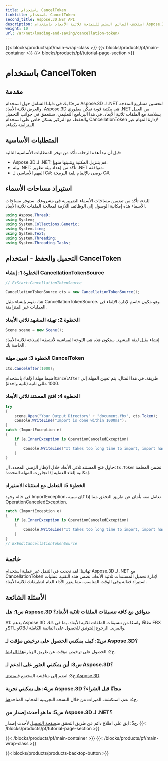```yaml
---
title: باستخدام CancelToken
linktitle: باستخدام CancelToken
second_title: Aspose.3D.NET API
description: استكشف العالم السلس للنمذجة ثلاثية الأبعاد باستخدام Aspose.3D لـ .NET. تعلم كيفية تحميل المستندات ثلاثية الأبعاد وحفظها بكفاءة باستخدام CancellationToken.
weight: 10
url: /ar/net/loading-and-saving/cancellation-token/
---
```


{{< blocks/products/pf/main-wrap-class >}}
{{< blocks/products/pf/main-container >}}
{{< blocks/products/pf/tutorial-page-section >}}

# باستخدام CancelToken

## مقدمة

مرحبًا بك في دليلنا الشامل حول استخدام Aspose.3D لـ .NET لتحسين مشاريع النمذجة والعرض ثلاثية الأبعاد. Aspose.3D هي مكتبة قوية تمكّن مطوري .NET من العمل بسلاسة مع الملفات ثلاثية الأبعاد. في هذا البرنامج التعليمي، سنتعمق في جوانب التحميل والحفظ، مع التركيز بشكل خاص على استخدام CancellationToken لإدارة المهام غير المتزامنة بكفاءة.

## المتطلبات الأساسية

قبل أن نبدأ هذه الرحلة، تأكد من توفر المتطلبات الأساسية التالية:

-  Aspose.3D لـ .NET: قم بتنزيل المكتبة وتثبيتها من[هنا](https://releases.aspose.com/3d/net/).
- بيئة .NET: تأكد من إعداد بيئة تطوير .NET متوافقة.
- الفهم الأساسي لـ C#: يوصى بالإلمام بلغة البرمجة C#.

## استيراد مساحات الأسماء

للبدء، تأكد من تضمين مساحات الأسماء الضرورية في مشروعك. ستوفر مساحات الأسماء هذه إمكانية الوصول إلى الوظائف اللازمة لمعالجة الملفات ثلاثية الأبعاد.

```csharp
using Aspose.ThreeD;
using System;
using System.Collections.Generic;
using System.Linq;
using System.Text;
using System.Threading;
using System.Threading.Tasks;
```

## التحميل والحفظ - استخدام CancelToken

### الخطوة 1: إنشاء CancellationTokenSource

```csharp
// ExStart:CancellationTokenSource

CancellationTokenSource cts = new CancellationTokenSource();
```

هنا، نقوم بإنشاء مثيل CancellationTokenSource، وهو مكون حاسم لإدارة الإلغاء في العمليات غير المتزامنة.

### الخطوة 2: تهيئة المشهد ثلاثي الأبعاد

```csharp
Scene scene = new Scene();
```

إنشاء مثيل لفئة المشهد. ستكون هذه هي اللوحة القماشية لأنشطة النمذجة ثلاثية الأبعاد الخاصة بك.

### الخطوة 3: تعيين مهلة CancelToken

```csharp
cts.CancelAfter(1000);
```

 اضبط مهلة الإلغاء باستخدام`CancelAfter` طريقة. في هذا المثال، يتم تعيين المهلة إلى 1000 مللي ثانية (ثانية واحدة).

### الخطوة 4: افتح المستند ثلاثي الأبعاد

```csharp
try
{
    scene.Open("Your Output Directory" + "document.fbx", cts.Token);
    Console.WriteLine("Import is done within 1000ms");
}
catch (ImportException e)
{
    if (e.InnerException is OperationCanceledException)
    {
        Console.WriteLine("It takes too long time to import, import has been canceled.");
    }
}
```

 حاول فتح المستند ثلاثي الأبعاد خلال الإطار الزمني المحدد. ال`cts.Token` تضمن المعلمة إمكانية إلغاء العملية إذا تجاوزت المهلة المحددة.

### الخطوة 5: التعامل مع استثناء الاستيراد

في حالة وجود ImportException، تعامل معه بأمان عن طريق التحقق مما إذا كان سببه OperationCanceledException.

```csharp
catch (ImportException e)
{
    if (e.InnerException is OperationCanceledException)
    {
        Console.WriteLine("It takes too long time to import, import has been canceled.");
    }
}
// ExEnd:CancellationTokenSource
```

## خاتمة

تهانينا! لقد نجحت في التنقل عبر عملية استخدام Aspose.3D لـ .NET مع CancellationToken لإدارة تحميل المستندات ثلاثية الأبعاد. تضمن هذه التقنية عمليات استيراد فعالة وفي الوقت المناسب، مما يعزز الأداء العام لتطبيقاتك ثلاثية الأبعاد.

## الأسئلة الشائعة

### س1: هل Aspose.3D متوافق مع كافة تنسيقات الملفات ثلاثية الأبعاد؟

 A1: يدعم Aspose.3D نطاقًا واسعًا من تنسيقات الملفات ثلاثية الأبعاد، بما في ذلك FBX وSTL وOBJ والمزيد. الرجوع إلى[توثيق](https://reference.aspose.com/3d/net/) للحصول على القائمة الكاملة.

### س2: كيف يمكنني الحصول على ترخيص مؤقت لـ Aspose.3D؟

 ج2: الحصول على ترخيص مؤقت عن طريق الزيارة[هذا الرابط](https://purchase.aspose.com/temporary-license/).

### س3: أين يمكنني العثور على الدعم لـ Aspose.3D؟

 ج3: انضم إلى مناقشة المجتمع في[منتدى Aspose.3D](https://forum.aspose.com/c/3d/18).

### س4: هل يمكنني تجربة Aspose.3D مجانًا قبل الشراء؟

 ج4: نعم، استكشف الميزات من خلال النسخة التجريبية المجانية المتاحة[هنا](https://releases.aspose.com/).

### س5: ما هو أحدث إصدار من Aspose.3D لـ .NET؟

 ج5: ابق على اطلاع دائم عن طريق التحقق من[صفحة التحميل](https://releases.aspose.com/3d/net/) لأحدث إصدار.
{{< /blocks/products/pf/tutorial-page-section >}}

{{< /blocks/products/pf/main-container >}}
{{< /blocks/products/pf/main-wrap-class >}}

{{< blocks/products/products-backtop-button >}}
